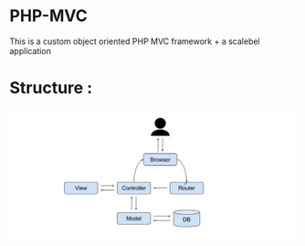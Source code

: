 # PHP-MVC
This is a custom object oriented PHP MVC framework + a scalebel application 

# Structure : 


![](Structure.PNG)
